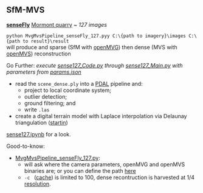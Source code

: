 ## SfM-MVS

**[senseFly](https://www.sensefly.com/)** [Mormont quarry](https://www.sensefly.com/education/datasets/?dataset=1418) ~ *127 images*

`python MvgMvsPipeline_senseFly_127.pyy C:\{path to imagery}\images C:\{path to result}\result`  
will produce and sparse (SfM with [openMVG](https://github.com/openMVG/openMVG)) then dense (MVS with [openMVS](https://github.com/cdcseacave/openMVS)) reconstruction

Go Further:  *execute [sense127_Code.py](https://github.com/AdrianKriger/aerialPhotogrammetry101/blob/main/SenseMor_127/sense127_Code.py) through [sense127_Main.py](https://github.com/AdrianKriger/aerialPhotogrammetry101/blob/main/SenseMor_127/sense127_Main.py) with parameters from [params.json](https://github.com/AdrianKriger/aerialPhotogrammetry101/blob/main/SenseMor_127/params.json)*
- read the `scene_dense.ply` into a [PDAL](https://pdal.io/index.html#) pipeline and:
     - project to local coordinate system;
     - outlier detection;
     - ground filtering; and 
     - write `.las`
- create a digital terrain model with Laplace interpolation via Delaunay triangulation ([startin](https://github.com/hugoledoux/startinpy/))

 [sense127.ipynb](https://github.com/AdrianKriger/aerialPhotogrammetry101/blob/main/SenseMor_127/sense127.ipynb) for a look.

Good-to-know:
- [MvgMvsPipeline_senseFly_127.py](https://github.com/AdrianKriger/aerialPhotogrammetry101/blob/main/SenseMor_127/MvgMvsPipeline_senseFly_127.py):
    - will ask where the camera parameters, openMVG and openMVS binaries are; or you can define the path [here](https://github.com/AdrianKriger/aerialPhotogrammetry101/blob/main/SenseMor_127/MvgMvsPipeline_senseFly_127.py#L116-L121)
    - `-c ` ([cache](https://github.com/AdrianKriger/aerialPhotogrammetry101/blob/main/SenseMor_127/MvgMvsPipeline_senseFly_127.py#L216)) is limited to 100, dense recontruction is harvested at 1/4 [resolution](https://github.com/AdrianKriger/aerialPhotogrammetry101/blob/main/SenseMor_127/MvgMvsPipeline_senseFly_127.py#L251).
